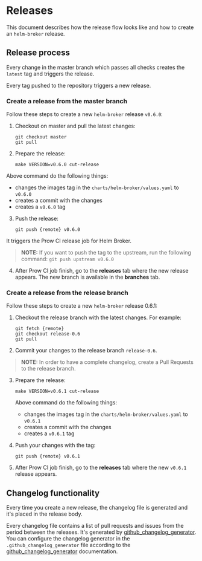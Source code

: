 # Releases

This document describes how the release flow looks like and how to create an `helm-broker` release.

## Release process

Every change in the master branch which passes all checks creates the `latest` tag and triggers the release.

Every tag pushed to the repository triggers a new release.

### Create a release from the master branch

Follow these steps to create a new `helm-broker` release `v0.6.0`:

1. Checkout on master and pull the latest changes:

    ```
    git checkout master
    git pull
    ```
2. Prepare the release:

    ```
    make VERSION=v0.6.0 cut-release
    ```
Above command do the following things:
  - changes the images tag in the `charts/helm-broker/values.yaml` to `v0.6.0`
  - creates a commit with the changes
  - creates a `v0.6.0` tag

3. Push the release:

    ```
    git push {remote} v0.6.0
    ```

It triggers the Prow CI release job for Helm Broker.

> **NOTE:** If you want to push the tag to the upstream, run the following command: ```git push upstream v0.6.0```

4. After Prow CI job finish, go to the **releases** tab where the new release appears. The new branch is available in the **branches** tab.


### Create a release from the release branch

Follow these steps to create a new `helm-broker` release 0.6.1:

1. Checkout the release branch with the latest changes. For example:

    ```
    git fetch {remote}
    git checkout release-0.6
    git pull
    ```

2. Commit your changes to the release branch `release-0.6`.
>**NOTE:** In order to have a complete changelog, create a Pull Requests to the release branch.

3. Prepare the release:

    ```
    make VERSION=v0.6.1 cut-release
    ```
    Above command do the following things:
      - changes the images tag in the `charts/helm-broker/values.yaml` to `v0.6.1`
      - creates a commit with the changes
      - creates a `v0.6.1` tag 

4. Push your changes with the tag:

    ```
    git push {remote} v0.6.1
    ```

5. After Prow CI job finish, go to the **releases** tab where the new `v0.6.1` release appears.


## Changelog functionality

Every time you create a new release, the changelog file is generated and it's placed in the release body.

Every changelog file contains a list of pull requests and issues from the period between the releases. It's generated by [github_changelog_generator](https://github.com/skywinder/Github-Changelog-Generator).
You can configure the changelog generator in the `.github_changelog_generator` file according to the [github_changelog_generator](https://github.com/github-changelog-generator/github-changelog-generator#params-file) documentation.
